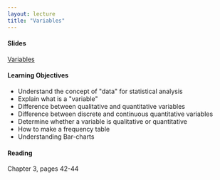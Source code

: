 ```yaml
---
layout: lecture
title: "Variables"
---
```


<h4>
	<span class="fa fa-picture-o fa-lg main-list-item-icon"></span>
	Slides
</h4>

<a href="https://docs.google.com/presentation/d/1k0Ti3489qKExV-X9VzgOq0rCRk0EcjsEB800TDyvfG0/pub?start=false&loop=false&delayms=3000" target="_blank">Variables</a>


<h4>
	<span class="fa fa-graduation-cap fa-lg main-list-item-icon"></span>
	Learning Objectives
</h4>

- Understand the concept of "data" for statistical analysis
- Explain what is a "variable"
- Difference between qualitative and quantitative variables
- Difference between discrete and continuous quantitative variables
- Determine whether a variable is qualitative or quantitative
- How to make a frequency table
- Understanding Bar-charts

<h4>
	<span class="fa fa-book fa-lg main-list-item-icon"></span>
	Reading
</h4>

Chapter 3, pages 42-44

